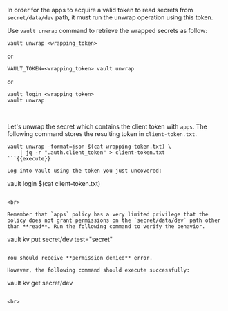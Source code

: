 In order for the apps to acquire a valid token to read secrets from `secret/data/dev` path, it must run the unwrap operation using this token.

Use `vault unwrap` command to retrieve the wrapped secrets as follow:

```
vault unwrap <wrapping_token>
```
or
```
VAULT_TOKEN=<wrapping_token> vault unwrap
```
or
```
vault login <wrapping_token>
vault unwrap
```

<br>

Let's unwrap the secret which contains the client token with `apps`. The following command stores the resulting token in `client-token.txt`.

```
vault unwrap -format=json $(cat wrapping-token.txt) \
    | jq -r ".auth.client_token" > client-token.txt
```{{execute}}

Log into Vault using the token you just uncovered:

```
vault login $(cat client-token.txt)
```{{execute}}

<br>

Remember that `apps` policy has a very limited privilege that the policy does not grant permissions on the `secret/data/dev` path other than **read**. Run the following command to verify the behavior.

```
vault kv put secret/dev test="secret"
```{{execute}}

You should receive **permission denied** error.

However, the following command should execute successfully:

```
vault kv get secret/dev
```{{execute}}

<br>
